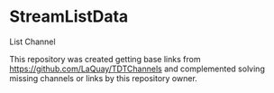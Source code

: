 # StreamListData
List Channel

This repository was created getting base links from https://github.com/LaQuay/TDTChannels and complemented solving missing channels or links by this repository owner.